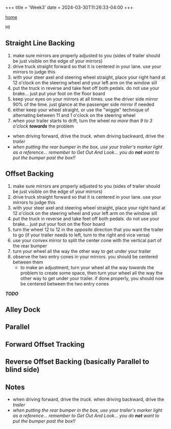 +++
title = 'Week3'
date = 2024-03-30T11:26:33-04:00
+++

[home](../../)

HI

## Straight Line Backing

1. make sure mirrors are properly adjusted to you (sides of trailer should be just visible on the edge of your mirrors)
1. drive truck straight forward so that it is centered in your lane. use your mirrors to judge this
1. with your steer axel and steering wheel straight, place your right hand at 12 o'clock on the steering wheel and your left arm on the window sill
1. put the truck in reverse and take feet off both pedals. do not use your brake... just put your foot on the floor board
1. keep your eyes on your mirrors at all times. use the driver side mirror 90% of the time. just glance at the passenger side mirror if needed
1. either keep your wheel straight, or use the "wiggle" technique of alternating between 11 and 1 o'clock on the steering wheel
1. when your trailer starts to drift, turn the wheel *no more than 9 to 3 o'clock* ***towards*** the problem

* when driving forward, drive the *truck*. when driving backward, drive the *trailer*
* *when putting the rear bumper in the box, use your trailer's marker light as a reference... remember to Get Out And Look... you do **not** want to put the bumper past the box!!*

## Offset Backing

1. make sure mirrors are properly adjusted to you (sides of trailer should be just visible on the edge of your mirrors)
1. drive truck straight forward so that it is centered in your lane. use your mirrors to judge this
1. with your steer axel and steering wheel straight, place your right hand at 12 o'clock on the steering wheel and your left arm on the window sill
1. put the truck in reverse and take feet off both pedals. do not use your brake... just put your foot on the floor board
1. turn the wheel 12 to 12 in the *opposite* direction that you want the trailer to go (if your trailer needs to left, turn to the right and vice versa)
1. use your convex mirror to split the center cone with the vertical part of the rear bumper
1. turn your wheel all the way the other way to get under your trailer
1. observe the two entry cones in your mirrors. you should be centered between them
    * to make an adjustment, turn your wheel all the way *towards* the problem to create some space, then turn your wheel all the way the other way to get under your trailer. if done properly, you should now be centered between the two entry cones

***TODO***

## Alley Dock

## Parallel

## Forward Offset Tracking

## Reverse Offset Backing (basically Parallel to blind side)

## Notes

* when driving forward, drive the *truck*. when driving backward, drive the *trailer*
* *when putting the rear bumper in the box, use your trailer's marker light as a reference... remember to Get Out And Look... you do **not** want to put the bumper past the box!!*
